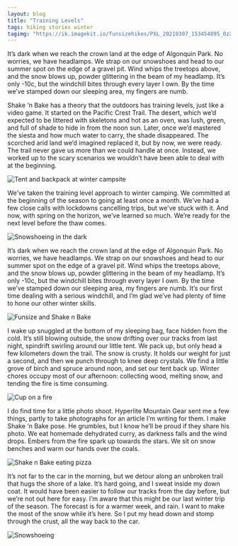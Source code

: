 ```yaml
---
layout: blog
title: "Training Levels"
tags: hiking stories winter
tagimg: "https://ik.imagekit.io/funsizehikes/PXL_20210307_153454895_0zXhM0thm.jpg?tr=w-320"
---
```


It’s dark when we reach the crown land at the edge of Algonquin Park. No worries, we have headlamps. We strap on our snowshoes and head to our summer spot on the edge of a gravel pit. Wind whips the treetops above, and the snow blows up, powder glittering in the beam of my headlamp. It’s only -10c, but the windchill bites through every layer I own. By the time we’ve stamped down our sleeping area, my fingers are numb.


Shake ‘n Bake has a theory that the outdoors has training levels, just like a video game. It started on the Pacific Crest Trail. The desert, which we’d expected to be littered with skeletons and hot as an oven, was lush, green, and full of shade to hide in from the noon sun. Later, once we’d mastered the siesta and how much water to carry, the shade disappeared. The scorched arid land we’d imagined replaced it, but by now, we were ready. The trail never gave us more than we could handle at once. Instead, we worked up to the scary scenarios we wouldn’t have been able to deal with at the beginning. 

![Tent and backpack at winter campsite](https://ik.imagekit.io/funsizehikes/PXL_20210306_192327921__K70q3xzEt.jpg?tr=w-640)

We’ve taken the training level approach to winter camping. We committed at the beginning of the season to going at least once a month. We’ve had a few close calls with lockdowns cancelling trips, but we’ve stuck with it. And now, with spring on the horizon, we’ve learned so much. We’re ready for the next level before the thaw comes. 

![Snowshoeing in the dark](https://ik.imagekit.io/funsizehikes/PXL_20210305_235649575_Y_tjBHXcR0.jpg?tr=w-640)

It’s dark when we reach the crown land at the edge of Algonquin Park. No worries, we have headlamps. We strap on our snowshoes and head to our summer spot on the edge of a gravel pit. Wind whips the treetops above, and the snow blows up, powder glittering in the beam of my headlamp. It’s only -10c, but the windchill bites through every layer I own. By the time we’ve stamped down our sleeping area, my fingers are numb. It’s our first time dealing with a serious windchill, and I’m glad we’ve had plenty of time to hone our other winter skills. 

![Funsize and Shake n Bake](https://ik.imagekit.io/funsizehikes/PXL_20210306_203841160.PORTRAIT_BAuDSPQXM.jpg?tr=w-640)

I wake up snuggled at the bottom of my sleeping bag, face hidden from the cold. It’s still blowing outside, the snow drifting over our tracks from last night, spindrift swirling around our little tent. We pack up, but only head a few kilometers down the trail. The snow is crusty. It holds our weight for just a second, and then we punch through to knee deep crystals. We find a little grove of birch and spruce around noon, and set our tent back up. Winter chores occupy most of our afternoon: collecting wood, melting snow, and tending the fire is time consuming. 

![Cup on a fire](https://ik.imagekit.io/funsizehikes/PXL_20210306_180824946.PORTRAIT_YYpGiimY-h.jpg?tr=w-640)

I do find time for a little photo shoot. Hyperlite Mountain Gear sent me a few things, partly to take photographs for an article I’m writing for them. I make Shake ‘n Bake pose. He grumbles, but I know he’ll be proud if they share his photo. We eat homemade dehydrated curry, as darkness falls and the wind drops. Embers from the fire spark up towards the stars. We sit on snow benches and warm our hands over the coals.

![Shake n Bake eating pizza](https://ik.imagekit.io/funsizehikes/PXL_20210306_192427587.PORTRAIT_qpCcRzRDjm.jpg?tr=w-640)

It’s not far to the car in the morning, but we detour along an unbroken trail that hugs the shore of a lake. It’s hard going, and I sweat inside my down coat. It would have been easier to follow our tracks from the day before, but we’re not out here for easy. I’m aware that this might be our last winter trip of the season. The forecast is for a warmer week, and rain. I want to make the most of the snow while it’s here. So I put my head down and stomp through the crust, all the way back to the car. 

![Snowshoeing](https://ik.imagekit.io/funsizehikes/PXL_20210306_165045901_fRxSCmJCZu.jpg?tr=w-640)

